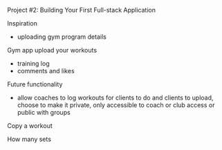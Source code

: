 

Project #2: Building Your First Full-stack Application

Inspiration
- uploading gym program details

Gym app 
upload your workouts 
- training log 
- comments and likes 

Future functionality 
- allow coaches to log workouts for clients to do and clients to upload, choose to make it private, only accessible to coach or club access or public with groups 

Copy a workout 

How many sets 